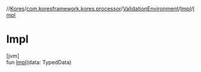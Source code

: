 //[Kores](../../../../index.md)/[com.koresframework.kores.processor](../../index.md)/[ValidationEnvironment](../index.md)/[Impl](index.md)/[Impl](-impl.md)

# Impl

[jvm]\
fun [Impl](-impl.md)(data: TypedData)
